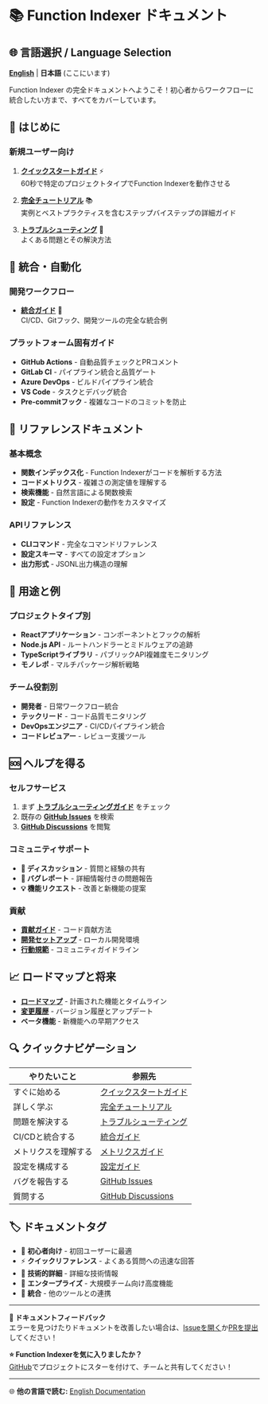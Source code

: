 # 📚 Function Indexer ドキュメント

## 🌐 言語選択 / Language Selection

[**English**](../README.md) | **日本語** (ここにいます)

Function Indexer の完全ドキュメントへようこそ！初心者からワークフローに統合したい方まで、すべてをカバーしています。

## 🚀 はじめに

### 新規ユーザー向け
1. **[クイックスタートガイド](QUICK-START-ja.md)** ⚡  
   60秒で特定のプロジェクトタイプでFunction Indexerを動作させる

2. **[完全チュートリアル](TUTORIAL-ja.md)** 📚  
   実例とベストプラクティスを含むステップバイステップの詳細ガイド

3. **[トラブルシューティング](TROUBLESHOOTING-ja.md)** 🔧  
   よくある問題とその解決方法

## 🔗 統合・自動化

### 開発ワークフロー
- **[統合ガイド](INTEGRATIONS-ja.md)** 🔗  
  CI/CD、Gitフック、開発ツールの完全な統合例

### プラットフォーム固有ガイド
- **GitHub Actions** - 自動品質チェックとPRコメント
- **GitLab CI** - パイプライン統合と品質ゲート  
- **Azure DevOps** - ビルドパイプライン統合
- **VS Code** - タスクとデバッグ統合
- **Pre-commitフック** - 複雑なコードのコミットを防止

## 📖 リファレンスドキュメント

### 基本概念
- **関数インデックス化** - Function Indexerがコードを解析する方法
- **コードメトリクス** - 複雑さの測定値を理解する
- **検索機能** - 自然言語による関数検索
- **設定** - Function Indexerの動作をカスタマイズ

### APIリファレンス
- **CLIコマンド** - 完全なコマンドリファレンス
- **設定スキーマ** - すべての設定オプション
- **出力形式** - JSONL出力構造の理解

## 🎯 用途と例

### プロジェクトタイプ別
- **Reactアプリケーション** - コンポーネントとフックの解析
- **Node.js API** - ルートハンドラーとミドルウェアの追跡
- **TypeScriptライブラリ** - パブリックAPI複雑度モニタリング
- **モノレポ** - マルチパッケージ解析戦略

### チーム役割別
- **開発者** - 日常ワークフロー統合
- **テックリード** - コード品質モニタリング
- **DevOpsエンジニア** - CI/CDパイプライン統合
- **コードレビュアー** - レビュー支援ツール

## 🆘 ヘルプを得る

### セルフサービス
1. まず **[トラブルシューティングガイド](TROUBLESHOOTING-ja.md)** をチェック
2. 既存の **[GitHub Issues](https://github.com/akiramei/function-indexer/issues)** を検索
3. **[GitHub Discussions](https://github.com/akiramei/function-indexer/discussions)** を閲覧

### コミュニティサポート
- **💬 ディスカッション** - 質問と経験の共有
- **🐛 バグレポート** - 詳細情報付きの問題報告
- **💡 機能リクエスト** - 改善と新機能の提案

### 貢献
- **[貢献ガイド](../CONTRIBUTING.md)** - コード貢献方法
- **[開発セットアップ](../CONTRIBUTING.md#development)** - ローカル開発環境
- **[行動規範](../CODE_OF_CONDUCT.md)** - コミュニティガイドライン

## 📈 ロードマップと将来

- **[ロードマップ](../ROADMAP.md)** - 計画された機能とタイムライン
- **[変更履歴](../CHANGELOG.md)** - バージョン履歴とアップデート
- **ベータ機能** - 新機能への早期アクセス

## 🔍 クイックナビゲーション

| やりたいこと | 参照先 |
|--------------|----------|
| すぐに始める | [クイックスタートガイド](QUICK-START-ja.md) |
| 詳しく学ぶ | [完全チュートリアル](TUTORIAL-ja.md) |
| 問題を解決する | [トラブルシューティング](TROUBLESHOOTING-ja.md) |
| CI/CDと統合する | [統合ガイド](INTEGRATIONS-ja.md) |
| メトリクスを理解する | [メトリクスガイド](#) |
| 設定を構成する | [設定ガイド](#) |
| バグを報告する | [GitHub Issues](https://github.com/akiramei/function-indexer/issues) |
| 質問する | [GitHub Discussions](https://github.com/akiramei/function-indexer/discussions) |

## 🏷️ ドキュメントタグ

- 🚀 **初心者向け** - 初回ユーザーに最適
- ⚡ **クイックリファレンス** - よくある質問への迅速な回答  
- 🔧 **技術的詳細** - 詳細な技術情報
- 💼 **エンタープライズ** - 大規模チーム向け高度機能
- 🔗 **統合** - 他のツールとの連携

---

**📝 ドキュメントフィードバック**  
エラーを見つけたりドキュメントを改善したい場合は、[Issueを開く](https://github.com/akiramei/function-indexer/issues)か[PRを提出](https://github.com/akiramei/function-indexer/pulls)してください！

**⭐ Function Indexerを気に入りましたか？**  
[GitHub](https://github.com/akiramei/function-indexer)でプロジェクトにスターを付けて、チームと共有してください！

---

🌐 **他の言語で読む:** [English Documentation](README.md)